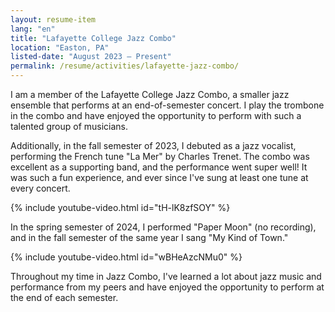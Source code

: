 ```yaml
---
layout: resume-item
lang: "en"
title: "Lafayette College Jazz Combo"
location: "Easton, PA"
listed-date: "August 2023 — Present"
permalink: /resume/activities/lafayette-jazz-combo/
---
```


I am a member of the Lafayette College Jazz Combo, a smaller jazz ensemble that performs at an end-of-semester concert.
I play the trombone in the combo and have enjoyed the opportunity to perform with such a talented group of musicians.

Additionally, in the fall semester of 2023, I debuted as a jazz vocalist, performing the French tune "La Mer" by
Charles Trenet. The combo was excellent as a supporting band, and the performance went super well! It was such a fun
experience, and ever since I've sung at least one tune at every concert.

{% include youtube-video.html id="tH-lK8zfSOY" %}
<br />

In the spring semester of 2024, I performed "Paper Moon" (no recording), and in the fall semester of the same year I
sang "My Kind of Town."

{% include youtube-video.html id="wBHeAzcNMu0" %}

Throughout my time in Jazz Combo, I've learned a lot about jazz music and performance from my peers and have enjoyed the
opportunity to perform at the end of each semester.


